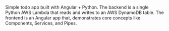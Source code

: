 Simple todo app built with Angular + Python. The backend is a single Python AWS Lambda that reads and writes to an AWS DynamoDB table. The frontend is an Angular app that, demonstrates core concepts like Components, Services, and Pipes. 
